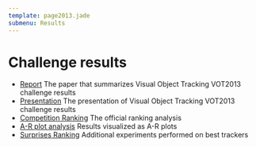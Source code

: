 ```yaml
---
template: page2013.jade
submenu: Results
---
```


# Challenge results

-   [Report](Download/vot_2013_paper.pdf) The paper that summarizes Visual Object Tracking VOT2013 challenge results 
-   [Presentation](Download/vot_2013_presentation.pdf) The presentation of Visual Object Tracking VOT2013 challenge results
-   [Competition Ranking](results/ranking.html) The official ranking analysis
-   [A-R plot analysis](results/arplots.html) Results visualized as A-R plots
-   [Surprises Ranking](results/extra_ranking.html) Additional experiments performed on best trackers
